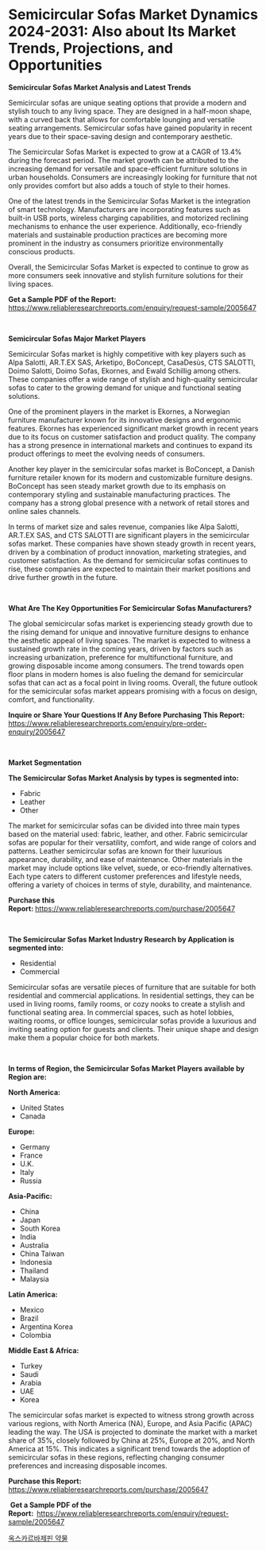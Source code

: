 <p><h1>Semicircular Sofas Market Dynamics 2024-2031: Also about Its Market Trends, Projections, and Opportunities</h1></p><p><strong>Semicircular Sofas Market Analysis and Latest Trends</strong></p>
<p><p>Semicircular sofas are unique seating options that provide a modern and stylish touch to any living space. They are designed in a half-moon shape, with a curved back that allows for comfortable lounging and versatile seating arrangements. Semicircular sofas have gained popularity in recent years due to their space-saving design and contemporary aesthetic.</p><p>The Semicircular Sofas Market is expected to grow at a CAGR of 13.4% during the forecast period. The market growth can be attributed to the increasing demand for versatile and space-efficient furniture solutions in urban households. Consumers are increasingly looking for furniture that not only provides comfort but also adds a touch of style to their homes.</p><p>One of the latest trends in the Semicircular Sofas Market is the integration of smart technology. Manufacturers are incorporating features such as built-in USB ports, wireless charging capabilities, and motorized reclining mechanisms to enhance the user experience. Additionally, eco-friendly materials and sustainable production practices are becoming more prominent in the industry as consumers prioritize environmentally conscious products.</p><p>Overall, the Semicircular Sofas Market is expected to continue to grow as more consumers seek innovative and stylish furniture solutions for their living spaces.</p></p>
<p><strong>Get a Sample PDF of the Report:&nbsp;</strong> <a href="https://www.reliableresearchreports.com/enquiry/request-sample/2005647">https://www.reliableresearchreports.com/enquiry/request-sample/2005647</a></p>
<p>&nbsp;</p>
<p><strong>Semicircular Sofas Major Market Players</strong></p>
<p><p>Semicircular Sofas market is highly competitive with key players such as Alpa Salotti, AR.T.EX SAS, Arketipo, BoConcept, CasaDesùs, CTS SALOTTI, Doimo Salotti, Doimo Sofas, Ekornes, and Ewald Schillig among others. These companies offer a wide range of stylish and high-quality semicircular sofas to cater to the growing demand for unique and functional seating solutions.</p><p>One of the prominent players in the market is Ekornes, a Norwegian furniture manufacturer known for its innovative designs and ergonomic features. Ekornes has experienced significant market growth in recent years due to its focus on customer satisfaction and product quality. The company has a strong presence in international markets and continues to expand its product offerings to meet the evolving needs of consumers.</p><p>Another key player in the semicircular sofas market is BoConcept, a Danish furniture retailer known for its modern and customizable furniture designs. BoConcept has seen steady market growth due to its emphasis on contemporary styling and sustainable manufacturing practices. The company has a strong global presence with a network of retail stores and online sales channels.</p><p>In terms of market size and sales revenue, companies like Alpa Salotti, AR.T.EX SAS, and CTS SALOTTI are significant players in the semicircular sofas market. These companies have shown steady growth in recent years, driven by a combination of product innovation, marketing strategies, and customer satisfaction. As the demand for semicircular sofas continues to rise, these companies are expected to maintain their market positions and drive further growth in the future.</p></p>
<p>&nbsp;</p>
<p><strong>What Are The Key Opportunities For Semicircular Sofas Manufacturers?</strong></p>
<p><p>The global semicircular sofas market is experiencing steady growth due to the rising demand for unique and innovative furniture designs to enhance the aesthetic appeal of living spaces. The market is expected to witness a sustained growth rate in the coming years, driven by factors such as increasing urbanization, preference for multifunctional furniture, and growing disposable income among consumers. The trend towards open floor plans in modern homes is also fueling the demand for semicircular sofas that can act as a focal point in living rooms. Overall, the future outlook for the semicircular sofas market appears promising with a focus on design, comfort, and functionality.</p></p>
<p><strong>Inquire or Share Your Questions If Any Before Purchasing This Report:</strong> <a href="https://www.reliableresearchreports.com/enquiry/pre-order-enquiry/2005647">https://www.reliableresearchreports.com/enquiry/pre-order-enquiry/2005647</a></p>
<p>&nbsp;</p>
<p><strong>Market Segmentation</strong></p>
<p><strong>The Semicircular Sofas Market Analysis by types is segmented into:</strong></p>
<p><ul><li>Fabric</li><li>Leather</li><li>Other</li></ul></p>
<p><p>The market for semicircular sofas can be divided into three main types based on the material used: fabric, leather, and other. Fabric semicircular sofas are popular for their versatility, comfort, and wide range of colors and patterns. Leather semicircular sofas are known for their luxurious appearance, durability, and ease of maintenance. Other materials in the market may include options like velvet, suede, or eco-friendly alternatives. Each type caters to different customer preferences and lifestyle needs, offering a variety of choices in terms of style, durability, and maintenance.</p></p>
<p><strong>Purchase this Report:&nbsp;</strong><a href="https://www.reliableresearchreports.com/purchase/2005647">https://www.reliableresearchreports.com/purchase/2005647</a></p>
<p>&nbsp;</p>
<p><strong>The Semicircular Sofas Market Industry Research by Application is segmented into:</strong></p>
<p><ul><li>Residential</li><li>Commercial</li></ul></p>
<p><p>Semicircular sofas are versatile pieces of furniture that are suitable for both residential and commercial applications. In residential settings, they can be used in living rooms, family rooms, or cozy nooks to create a stylish and functional seating area. In commercial spaces, such as hotel lobbies, waiting rooms, or office lounges, semicircular sofas provide a luxurious and inviting seating option for guests and clients. Their unique shape and design make them a popular choice for both markets.</p></p>
<p>&nbsp;</p>
<p><strong>In terms of Region, the Semicircular Sofas Market Players available by Region are:</strong></p>
<p>
    <p> <strong> North America: </strong>
        <ul>
            <li>United States</li>
            <li>Canada</li>
        </ul>
        </p> 
    <p> <strong> Europe: </strong>
        <ul>
            <li>Germany</li>
            <li>France</li>
            <li>U.K.</li>
            <li>Italy</li>
            <li>Russia</li>
        </ul>
        </p> 
    <p> <strong> Asia-Pacific: </strong>
        <ul>
            <li>China</li>
            <li>Japan</li>
            <li>South Korea</li>
            <li>India</li>
            <li>Australia</li>
            <li>China Taiwan</li>
            <li>Indonesia</li>
            <li>Thailand</li>
            <li>Malaysia</li>
        </ul>
        </p> 
    <p> <strong> Latin America: </strong>
        <ul>
            <li>Mexico</li>
            <li>Brazil</li>
            <li>Argentina Korea</li>
            <li>Colombia</li>
        </ul>
        </p> 
    <p> <strong> Middle East & Africa: </strong>
        <ul>
            <li>Turkey</li>
            <li>Saudi</li>
            <li>Arabia</li>
            <li>UAE</li>
            <li>Korea</li>
        </ul>
    </p>
    </p>
<p><p>The semicircular sofas market is expected to witness strong growth across various regions, with North America (NA), Europe, and Asia Pacific (APAC) leading the way. The USA is projected to dominate the market with a market share of 35%, closely followed by China at 25%, Europe at 20%, and North America at 15%. This indicates a significant trend towards the adoption of semicircular sofas in these regions, reflecting changing consumer preferences and increasing disposable incomes.</p></p>
<p><strong>Purchase this Report: </strong><a href="https://www.reliableresearchreports.com/purchase/2005647">https://www.reliableresearchreports.com/purchase/2005647</a></p>
<p>&nbsp;<strong>Get a Sample PDF of the Report:&nbsp;&nbsp;</strong><a href="https://www.reliableresearchreports.com/enquiry/request-sample/2005647">https://www.reliableresearchreports.com/enquiry/request-sample/2005647</a></p>
<p><strong></strong></p>
<p><p><a href="https://medium.com/@cheddar67856/%EC%98%A5%EC%8A%A4%EC%B9%B4%EB%A5%B4%EB%B0%94%EC%A0%9C%ED%95%80-%EC%9D%98%EC%95%BD%ED%92%88-%EC%8B%9C%EC%9E%A5-%EA%B7%9C%EB%AA%A8-%EC%8B%9C%EC%9E%A5-%EC%A0%84%EB%A7%9D-%EB%B0%8F-%EC%8B%9C%EC%9E%A5-%EC%98%88%EC%B8%A1-2024%EB%85%84%EB%B6%80%ED%84%B0-2031%EB%85%84%EA%B9%8C%EC%A7%80-aff460ea4eb1">옥스카르바제핀 약물</a></p></p>